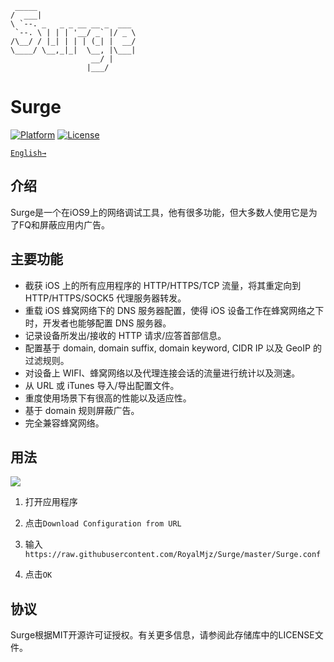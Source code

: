 ```
 _____                      
/  ___|                     
\ `--. _   _ _ __ __ _  ___ 
 `--. \ | | | '__/ _` |/ _ \
/\__/ / |_| | | | (_| |  __/
\____/ \__,_|_|  \__, |\___|
                  __/ |     
                 |___/                                   

```


# Surge

[![Platform](https://img.shields.io/badge/platform-iOS-blue.svg?style=flat)][myGithub]
[![License](https://img.shields.io/badge/license-MIT-brightgreen.svg)](https://github.com/RoyalMjz/Surge/blob/master/License)


[`English→`](https://github.com/RoyalMjz/Surge/blob/master/README.md)


## 介绍

Surge是一个在iOS9上的网络调试工具，他有很多功能，但大多数人使用它是为了FQ和屏蔽应用内广告。

## 主要功能

- 截获 iOS 上的所有应用程序的 HTTP/HTTPS/TCP 流量，将其重定向到 HTTP/HTTPS/SOCK5 代理服务器转发。
- 重载 iOS 蜂窝网络下的 DNS 服务器配置，使得 iOS 设备工作在蜂窝网络之下时，开发者也能够配置 DNS 服务器。
- 记录设备所发出/接收的 HTTP 请求/应答首部信息。
- 配置基于 domain, domain suffix, domain keyword, CIDR IP 以及 GeoIP 的过滤规则。
- 对设备上 WIFI、蜂窝网络以及代理连接会话的流量进行统计以及测速。
- 从 URL 或 iTunes 导入/导出配置文件。
- 重度使用场景下有很高的性能以及适应性。
- 基于 domain 规则屏蔽广告。
- 完全兼容蜂窝网络。


## 用法

![](https://raw.githubusercontent.com/RoyalMjz/Surge/master/images/step.png)


1. 打开应用程序

2. 点击`Download Configuration from URL`

3. 输入`https://raw.githubusercontent.com/RoyalMjz/Surge/master/Surge.conf`

4. 点击`OK`


## 协议

Surge根据MIT开源许可证授权。有关更多信息，请参阅此存储库中的LICENSE文件。


[myGithub]: https://github.com/RoyalMjz/Surge